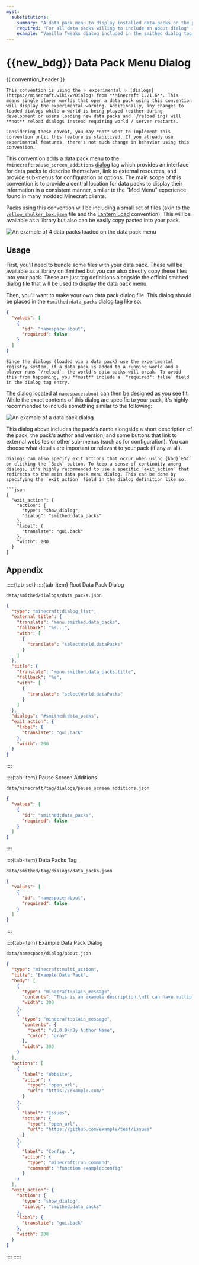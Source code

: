 ```yaml
---
myst:
  substitutions:
    summary: "A data pack menu to display installed data packs on the pause screen"
    required: "For all data packs willing to include an about dialog"
    example: "Vanilla Tweaks dialog included in the smithed dialog tag describing itself"
---
```


# {{new_bdg}} Data Pack Menu Dialog
{{ convention_header }}

```{warning}
This convention is using the ✨ experimental ✨ [dialogs](https://minecraft.wiki/w/Dialog) from **Minecraft 1.21.6**. This means single player worlds that open a data pack using this convention will display the experimental warning. Additionally, any changes to loaded dialogs while a world is being played (either during development or users loading new data packs and `/reload`ing) will **not** reload dialogs instead requiring world / server restarts.

Considering these caveat, you may *not* want to implement this convention until this feature is stabilized. If you already use experimental features, there's not much change in behavior using this convention.
```

This convention adds a data pack menu to the `#minecraft:pause_screen_additions` [dialog](https://minecraft.wiki/w/Dialog) tag which provides an interface for data packs to describe themselves, link to external resources, and provide sub-menus for configuration or options. The main scope of this convention is to provide a central location for data packs to display their information in a consistent manner, similar to the "Mod Menu" experience found in many modded Minecraft clients.

Packs using this convention will be including a small set of files (akin to the [`yellow_shulker_box.json`](/guides/yellow-shulker-box) file and the [Lantern Load](https://github.com/lanternmc/load) convention). This will be available as a library but also can be easily copy pasted into your pack.

![An example of 4 data packs loaded on the data pack menu](../assets/conventions/data-pack-menu.png)

## Usage

First, you'll need to bundle some files with your data pack. These will be available as a library on Smithed but you can also directly copy these files into your pack. These are just tag definitions alongside the official smithed dialog file that will be used to display the data pack menu.

Then, you'll want to make your own data pack dialog file. This dialog should be placed in the `#smithed:data_packs` dialog tag like so:

```json
{
  "values": [
    {
      "id": "namespace:about",
      "required": false
    }
  ]
}
```

```{attention}
Since the dialogs (loaded via a data pack) use the experimental registry system, if a data pack is added to a running world and a player runs `/reload`, the world's data packs will break. To avoid this from happening, you **must** include a `"required": false` field in the dialog tag entry.
```

The dialog located at `namespace:about` can then be designed as you see fit. While the exact contents of this dialog are specific to your pack, it's highly recommended to include something similar to the following:

![An example of a data pack dialog](../assets/conventions/data-pack-dialog.png)

This dialog above includes the pack's name alongside a short description of the pack, the pack's author and version, and some buttons that link to external websites or other sub-menus (such as for configuration). You can choose what details are important or relevant to your pack (if any at all).

```{important}
Dialogs can also specify exit actions that occur when using {kbd}`ESC` or clicking the `Back` button. To keep a sense of continuity among dialogs, it's highly recommended to use a specific `exit_action` that redirects to the main data pack menu dialog. This can be done by specifying the `exit_action` field in the dialog definition like so:

```json
{
  "exit_action": {
    "action": {
      "type": "show_dialog",
      "dialog": "smithed:data_packs"
    },
    "label": {
      "translate": "gui.back"
    },
    "width": 200
  }
}
```

## Appendix

:::::{tab-set}
::::{tab-item} Root Data Pack Dialog

`data/smithed/dialogs/data_packs.json`
```json
{
  "type": "minecraft:dialog_list",
  "external_title": {
    "translate": "menu.smithed.data_packs",
    "fallback": "%s...",
    "with": [
      {
        "translate": "selectWorld.dataPacks"
      }
    ]
  },
  "title": {
    "translate": "menu.smithed.data_packs.title",
    "fallback": "%s",
    "with": [
      {
        "translate": "selectWorld.dataPacks"
      }
    ]
  },
  "dialogs": "#smithed:data_packs",
  "exit_action": {
    "label": {
      "translate": "gui.back"
    },
    "width": 200
  }
}
```

::::

::::{tab-item} Pause Screen Additions

`data/minecraft/tag/dialogs/pause_screen_additions.json`
```json
{
  "values": [
    {
      "id": "smithed:data_packs",
      "required": false
    }
  ]
}
```

::::

::::{tab-item} Data Packs Tag

`data/smithed/tag/dialogs/data_packs.json`
```json
{
  "values": [
    {
      "id": "namespace:about",
      "required": false
    }
  ]
}
```

::::

::::{tab-item} Example Data Pack Dialog

`data/namespace/dialog/about.json`
```json
{
  "type": "minecraft:multi_action",
  "title": "Example Data Pack",
  "body": [
    {
      "type": "minecraft:plain_message",
      "contents": "This is an example description.\nIt can have multiple lines too!",
      "width": 300
    },
    {
      "type": "minecraft:plain_message",
      "contents": {
        "text": "v1.0.0\nBy Author Name",
        "color": "gray"
      },
      "width": 300
    }
  ],
  "actions": [
    {
      "label": "Website",
      "action": {
        "type": "open_url",
        "url": "https://example.com/"
      }
    },
    {
      "label": "Issues",
      "action": {
        "type": "open_url",
        "url": "https://github.com/example/test/issues"
      }
    },
    {
      "label": "Config..",
      "action": {
        "type": "minecraft:run_command",
        "command": "function example:config"
      }
    }
  ],
  "exit_action": {
    "action": {
      "type": "show_dialog",
      "dialog": "smithed:data_packs"
    },
    "label": {
      "translate": "gui.back"
    },
    "width": 200
  }
}
```

::::
:::::
